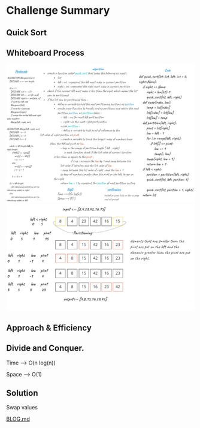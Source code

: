 # Challenge Summary
## Quick Sort

## Whiteboard Process
<img src='./Quick_sort.JPG'>
<img src='./visualized.jpg'>

## Approach & Efficiency
 ## Divide and Conquer.

Time --> O(n log(n))

Space --> O(1)

## Solution
Swap values


[BLOG.md](BLOG.md)

